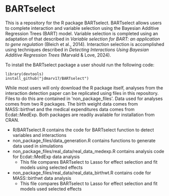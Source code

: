 # BARTselect

This is a repository for the R package BARTselect. BARTselect allows users to complete interaction and variable selection using the Bayesian Additive Regression Trees (BART) model. Variable selection is completed using an adaptation of that described in *Variable selection for BART: an application to gene regulation* (Bleich et al., 2014)*.* Interaction selection is accomplished using techniques described in *Detecting Interactions Using Bayesian Additive Regression Trees* (Marvald & Love, 2024).

To install the BARTselect package a user should run the following code:

```{r}
library(devtools)
install_github("jdmarv17/BARTselect")

```

While most users will only download the R package itself, analyses from the interaction detection paper can be replicated using files in this repository. Files to do this are contained in 'non_package_files'. Data used for analyses comes from two R packages. The birth weight data comes from MASS::birthwt and the medical expenditures data comes from Ecdat::MedExp. Both packages are readily available for installation from CRAN.

-   R/BARTselect.R contains the code for BARTselect function to detect variables and interactions
-   non_package_files/data_generation.R contains functions to generate data used in simulations
-   non_package_files/real_data/real_data_medexp.R contains analysis code for Ecdat::MedExp data analysis
    -   This file compares BARTselect to Lasso for effect selection and fit models using selected effects
-   non_package_files/real_data/real_data_birthwt.R contains code for MASS::birthwt data analysis
    -   This file compares BARTselect to Lasso for effect selection and fit models used selected effects
